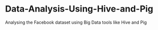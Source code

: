 # Data-Analysis-Using-Hive-and-Pig
Analysing the Facebook dataset using Big Data tools like Hive and Pig
